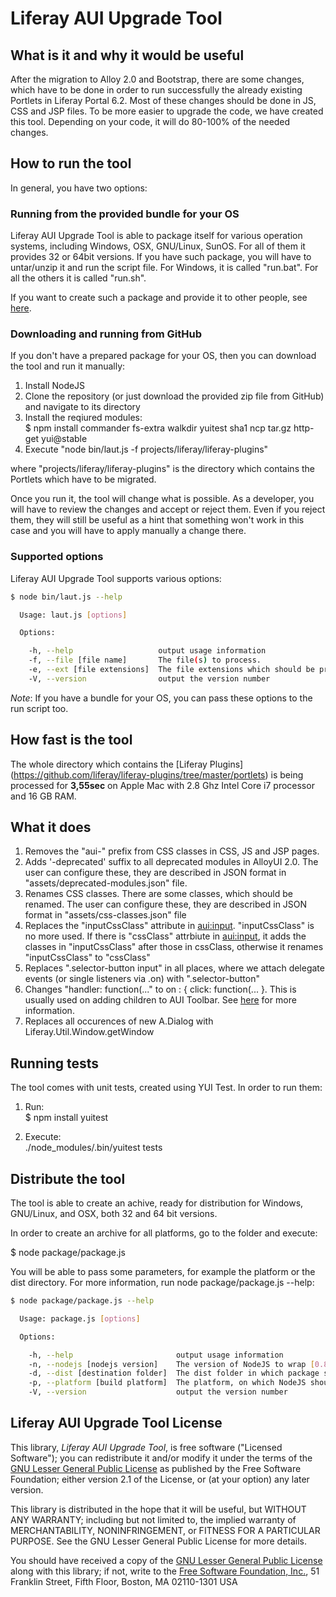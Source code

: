 Liferay AUI Upgrade Tool
=============

What is it and why it would be useful
-------------

After the migration to Alloy 2.0 and Bootstrap, there are some changes, which have to be done in order to run successfully the already existing Portlets in Liferay Portal 6.2. Most of these changes should be done in JS, CSS and JSP files.
To be more easier to upgrade the code, we have created this tool. Depending on your code, it will do 80-100% of the needed changes.

How to run the tool
-------------

In general, you have two options:

### Running from the provided bundle for your OS ###

Liferay AUI Upgrade Tool is able to package itself for various operation systems, including Windows, OSX, GNU/Linux, SunOS.
For all of them it provides 32 or 64bit versions. If you have such package, you will have to untar/unzip it and run the script file. For Windows, it is called "run.bat". For all the others it is called "run.sh".

If you want to create such a package and provide it to other people, see [here](#distribute-the-tool).

### Downloading and running from GitHub ###

If you don't have a prepared package for your OS, then you can download the tool and run it manually:

1. Install NodeJS
2. Clone the repository (or just download the provided zip file from GitHub) and navigate to its directory
3. Install the reqiured modules:  
$ npm install commander fs-extra walkdir yuitest sha1 ncp tar.gz http-get yui@stable
4. Execute "node bin/laut.js -f projects/liferay/liferay-plugins"

where "projects/liferay/liferay-plugins" is the directory which contains the Portlets which have to be migrated.

Once you run it, the tool will change what is possible. As a developer, you will have to review the changes and accept or reject them. Even if you reject them, they will still be useful as a hint that something won't work in this case and you will have to apply manually a change there.

### Supported options ###
Liferay AUI Upgrade Tool supports various options:
````bash
$ node bin/laut.js --help

  Usage: laut.js [options]

  Options:

    -h, --help                   output usage information
    -f, --file [file name]       The file(s) to process.
    -e, --ext [file extensions]  The file extensions which should be processed. Defaults to "js, jsp, jspf, css".
    -V, --version                output the version number

````

_Note_:
If you have a bundle for your OS, you can pass these options to the run script too.

How fast is the tool
-------------

The whole directory which contains the [Liferay Plugins] (https://github.com/liferay/liferay-plugins/tree/master/portlets) is being processed for **3,55sec** on Apple Mac with 2.8 Ghz Intel Core i7 processor and 16 GB RAM.

What it does
-------------

1. Removes the "aui-" prefix from CSS classes in CSS, JS and JSP pages.
2. Adds '-deprecated' suffix to all deprecated modules in AlloyUI 2.0. The user can configure these, they are described in JSON format in "assets/deprecated-modules.json" file.
3. Renames CSS classes. There are some classes, which should be renamed. The user can configure these, they are described in JSON format in "assets/css-classes.json" file
4. Replaces the "inputCssClass" attribute in <aui:input>. "inputCssClass" is no more used. If there is "cssClass" attrbiute in <aui:input>, it adds the classes in "inputCssClass" after those in cssClass, otherwise it renames "inputCssClass" to "cssClass"
5. Replaces ".selector-button input" in all places, where we attach delegate events (or single listeners via .on) with ".selector-button"
6. Changes "handler: function(..."  to on : { click: function(... }. This is usually used on adding children to AUI Toolbar. See [here](https://github.com/ipeychev/liferay-aui-upgrade-tool/issues/9) for more information.
7. Replaces all occurences of new A.Dialog with Liferay.Util.Window.getWindow

Running tests
-------------

The tool comes with unit tests, created using YUI Test. In order to run them:

1. Run:  
$ npm install yuitest

2. Execute:  
./node_modules/.bin/yuitest tests


Distribute the tool
-------------

The tool is able to create an achive, ready for distribution for Windows, GNU/Linux, and OSX, both 32 and 64 bit versions.

In order to create an archive for all platforms, go to the folder and execute:

$ node package/package.js

You will be able to pass some parameters, for example the platform or the dist directory. For more information, run node package/package.js --help:
```bash
$ node package/package.js --help

  Usage: package.js [options]

  Options:

    -h, --help                       output usage information
    -n, --nodejs [nodejs version]    The version of NodeJS to wrap [0.8.21] by default
    -d, --dist [destination folder]  The dist folder in which package should be created [dist] by default
    -p, --platform [build platform]  The platform, on which NodeJS should run ["win32", "win64", "osx32", "osx64", "gnu32", "gnu64"]
    -V, --version                    output the version number
````

Liferay AUI Upgrade Tool License
-------------

This library, _Liferay AUI Upgrade Tool_, is free software ("Licensed Software"); you can redistribute it and/or modify it under the terms of the [GNU Lesser General Public License](http://www.gnu.org/licenses/lgpl-2.1.html) as published by the Free Software Foundation; either version 2.1 of the License, or (at your option) any later version.

This library is distributed in the hope that it will be useful, but WITHOUT ANY WARRANTY; including but not limited to, the implied warranty of MERCHANTABILITY, NONINFRINGEMENT, or FITNESS FOR A PARTICULAR PURPOSE. See the GNU Lesser General Public License for more details.

You should have received a copy of the [GNU Lesser General Public License](http://www.gnu.org/licenses/lgpl-2.1.html) along with this library; if not, write to the [Free Software Foundation, Inc.](http://www.fsf.org/), 51 Franklin Street, Fifth Floor, Boston, MA 02110-1301 USA
